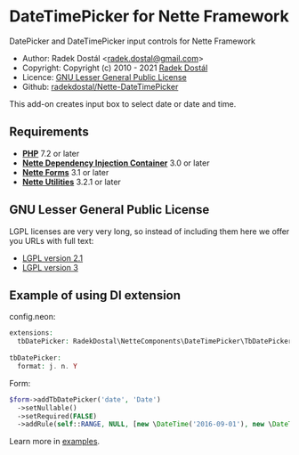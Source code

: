 ﻿# DateTimePicker for Nette Framework

DatePicker and DateTimePicker input controls for Nette Framework

- Author: Radek Dostál &lt;radek.dostal@gmail.com&gt;
- Copyright: Copyright (c) 2010 - 2021 [Radek Dostál](https://www.radekdostal.cz)
- Licence: [GNU Lesser General Public License](https://www.gnu.org/licenses/)
- Github: [radekdostal/Nette-DateTimePicker](https://github.com/radekdostal/Nette-DateTimePicker)

This add-on creates input box to select date or date and time.

## Requirements

- **[PHP](https://php.net)** 7.2 or later
- **[Nette Dependency Injection Container](https://github.com/nette/di)** 3.0 or later
- **[Nette Forms](https://github.com/nette/forms)** 3.1 or later
- **[Nette Utilities](https://github.com/nette/utils)** 3.2.1 or later

## GNU Lesser General Public License

LGPL licenses are very very long, so instead of including them here we offer you URLs with full text:

- [LGPL version 2.1](https://www.gnu.org/licenses/lgpl-2.1.html)
- [LGPL version 3](https://www.gnu.org/licenses/lgpl-3.0.html)

## Example of using DI extension

config.neon:

```php
extensions:
  tbDatePicker: RadekDostal\NetteComponents\DateTimePicker\TbDatePicker\DI\TbDatePickerExtension
 
tbDatePicker:
  format: j. n. Y
```

Form:

```php
$form->addTbDatePicker('date', 'Date')
  ->setNullable()
  ->setRequired(FALSE)
  ->addRule(self::RANGE, NULL, [new \DateTime('2016-09-01'), new \DateTime('2016-09-15')]);
```

Learn more in [examples](https://github.com/radekdostal/Nette-DateTimePicker/tree/master/examples).